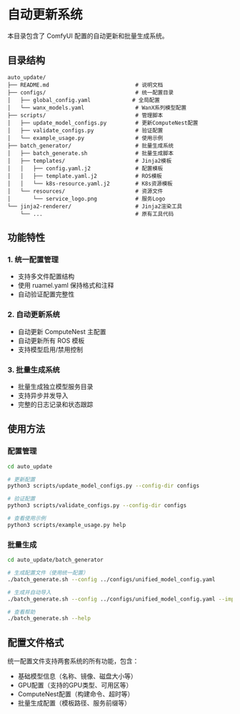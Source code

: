 # 自动更新系统

本目录包含了 ComfyUI 配置的自动更新和批量生成系统。

## 目录结构

```
auto_update/
├── README.md                           # 说明文档
├── configs/                            # 统一配置目录
│   ├── global_config.yaml             # 全局配置
│   └── wanx_models.yaml                # WanX系列模型配置
├── scripts/                            # 管理脚本
│   ├── update_model_configs.py         # 更新ComputeNest配置
│   ├── validate_configs.py             # 验证配置
│   └── example_usage.py                # 使用示例
├── batch_generator/                    # 批量生成系统
│   ├── batch_generate.sh               # 批量生成脚本
│   ├── templates/                      # Jinja2模板
│   │   ├── config.yaml.j2              # 配置模板
│   │   ├── template.yaml.j2            # ROS模板
│   │   └── k8s-resource.yaml.j2        # K8s资源模板
│   └── resources/                      # 资源文件
│       └── service_logo.png            # 服务Logo
└── jinja2-renderer/                    # Jinja2渲染工具
    └── ...                             # 原有工具代码
```

## 功能特性

### 1. 统一配置管理
- 支持多文件配置结构
- 使用 ruamel.yaml 保持格式和注释
- 自动验证配置完整性

### 2. 自动更新系统
- 自动更新 ComputeNest 主配置
- 自动更新所有 ROS 模板
- 支持模型启用/禁用控制

### 3. 批量生成系统
- 批量生成独立模型服务目录
- 支持异步并发导入
- 完整的日志记录和状态跟踪

## 使用方法

### 配置管理
```bash
cd auto_update

# 更新配置
python3 scripts/update_model_configs.py --config-dir configs

# 验证配置
python3 scripts/validate_configs.py --config-dir configs

# 查看使用示例
python3 scripts/example_usage.py help
```

### 批量生成
```bash
cd auto_update/batch_generator

# 生成配置文件（使用统一配置）
./batch_generate.sh --config ../configs/unified_model_config.yaml

# 生成并自动导入
./batch_generate.sh --config ../configs/unified_model_config.yaml --import

# 查看帮助
./batch_generate.sh --help
```

## 配置文件格式

统一配置文件支持两套系统的所有功能，包含：
- 基础模型信息（名称、镜像、磁盘大小等）
- GPU配置（支持的GPU类型、可用区等）
- ComputeNest配置（构建命令、超时等）
- 批量生成配置（模板路径、服务前缀等）